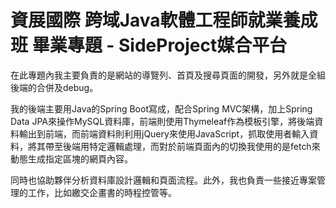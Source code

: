 # 資展國際 跨域Java軟體工程師就業養成班 畢業專題 - SideProject媒合平台  
在此專題內我主要負責的是網站的導覽列、首頁及搜尋頁面的開發，另外就是全組後端的合併及debug。   

我的後端主要用Java的Spring Boot寫成，配合Spring MVC架構，加上Spring Data JPA來操作MySQL資料庫，前端則使用Thymeleaf作為模板引擎，將後端資料輸出到前端，而前端資料則利用jQuery來使用JavaScript，抓取使用者輸入資料，將其帶至後端用特定邏輯處理，而對於前端頁面內的切換我使用的是fetch來動態生成指定區塊的網頁內容。  

同時也協助夥伴分析資料庫設計邏輯和頁面流程。此外，我也負責一些接近專案管理的工作，比如繳交企畫書的時程控管等。
